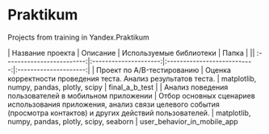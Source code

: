 # Praktikum
Projects from training in Yandex.Praktikum

| Название проекта | Описание | Используемые библиотеки | Папка | \|| :-------------------------:|:---------------------:|:---------------------------:|:---------------------:|
| Проект по А/B-тестированию | Оценка корректности проведения теста. Анализ результатов теста. | matplotlib, numpy, pandas, plotly, scipy | final_a_b_test |
| Анализ поведения пользователей в мобильном приложении | Отбор основных сценариев использования приложения, анализ связи целевого события (просмотра контактов) и других действий пользователей. | matplotlib, numpy, pandas, plotly, scipy, seaborn | user_behavior_in_mobile_app 
